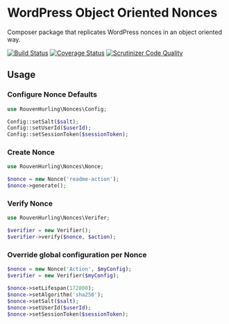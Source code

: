 WordPress Object Oriented Nonces
================================

Composer package that replicates WordPress nonces in an object oriented way.

[![Build Status](https://travis-ci.org/rhurling/wp-oo-nonces.svg?branch=master)](https://travis-ci.org/rhurling/wp-oo-nonces)
[![Coverage Status](https://coveralls.io/repos/github/rhurling/wp-oo-nonces/badge.svg?branch=master)](https://coveralls.io/github/rhurling/wp-oo-nonces?branch=master)
[![Scrutinizer Code Quality](https://scrutinizer-ci.com/g/rhurling/wp-oo-nonces/badges/quality-score.png?b=master)](https://scrutinizer-ci.com/g/rhurling/wp-oo-nonces/?branch=master)

Usage
-----

### Configure Nonce Defaults
 
``` php
use RouvenHurling\Nonces\Config;

Config::setSalt($salt);
Config::setUserId($userId);
Config::setSessionToken($sessionToken);
```

### Create Nonce

``` php
use RouvenHurling\Nonces\Nonce;

$nonce = new Nonce('readme-action');
$nonce->generate();
```

### Verify Nonce

``` php
use RouvenHurling\Nonces\Verifer;

$verifier = new Verifier();
$verifier->verify($nonce, $action);
```

### Override global configuration per Nonce

``` php
$nonce = new Nonce('Action', $myConfig);
$verifier = new Verifier($myConfig);

$nonce->setLifespan(172800);
$nonce->setAlgorithm('sha256');
$nonce->setSalt($salt);
$nonce->setUserId($userId);
$nonce->setSessionToken($sessionToken);
```
